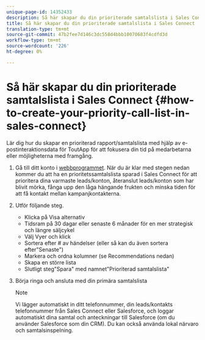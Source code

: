 ```yaml
---
unique-page-id: 14352433
description: Så här skapar du din prioriterade samtalslista i Sales Connect - Marketo Docs - Produktdokumentation
title: Så här skapar du din prioriterade samtalslista i Sales Connect
translation-type: tm+mt
source-git-commit: 47b2fee7d146c3dc558d4bbb10070683f4cdfd3d
workflow-type: tm+mt
source-wordcount: '226'
ht-degree: 0%

---
```



# Så här skapar du din prioriterade samtalslista i Sales Connect {#how-to-create-your-priority-call-list-in-sales-connect}

Lär dig hur du skapar en prioriterad rapport/samtalslista med hjälp av e-postinteraktionsdata för ToutApp för att fokusera din tid på medarbetarna eller möjligheterna med framgång.

1. Gå till ditt konto i [webbprogrammet](http://toutapp.com/login). När du är klar med stegen nedan kommer du att ha en prioritetssamtalslista sparad i Sales Connect för att prioritera dina varmaste leads/konton, återanslut leads/konton som har blivit mörka, fånga upp den låga hängande frukten och minska tiden för att få kontakt mellan kampanjkontakterna.
1. Utför följande steg.

   * Klicka på Visa alternativ
   * Tidsram på 30 dagar eller senaste 6 månader för en mer strategisk och längre säljcykel
   * Välj Vyer och klick
   * Sortera efter # av händelser (eller så kan du även sortera efter&quot;Senaste&quot;)
   * Markera och ordna kolumner (se Recommendations nedan)
   * Skapa en större lista
   * Slutligt steg&quot;Spara&quot; med namnet&quot;Prioriterad samtalslista&quot;

1. Börja ringa och ansluta med din primära samtalslista

   >[!NOTE]
   >
   >Vi lägger automatiskt in ditt telefonnummer, din leads/kontakts telefonnummer från Sales Connect eller Salesforce, och loggar automatiskt dina samtal och anteckningar till Salesforce (om du använder Salesforce som din CRM). Du kan också använda lokal närvaro och samtalsinspelning.

